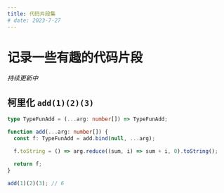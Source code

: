 ```yaml
---
title: 代码片段集
# date: 2023-7-27
---
```


# 记录一些有趣的代码片段

_持续更新中_

## 柯里化 `add(1)(2)(3)`

```ts
type TypeFunAdd = (...arg: number[]) => TypeFunAdd;

function add(...arg: number[]) {
  const f: TypeFunAdd = add.bind(null, ...arg);

  f.toString = () => arg.reduce((sum, i) => sum + i, 0).toString();

  return f;
}

add(1)(2)(3); // 6
```
